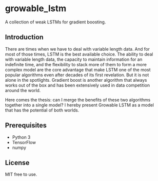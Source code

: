 # growable_lstm
A collection of weak LSTMs for gradient boosting.

## Introduction
There are times when we have to deal with variable length data. And for most of those times, LSTM is the best available choice. The ability to deal with variable length data, the capacity to maintain information for an indefinite time, and the flexibility to stack more of them to form a more complex model are the core advantage that make LSTM one of the most popular algorithms even after decades of its first revelation. But it is not alone in the spotlights. Gradient boost is another algorithm that always works out of the box and has been extensively used in data competition around the world.

Here comes the thesis: can I merge the benefits of these two algorithms together into a single model? I hereby present Growable LSTM as a model that has the potential of both worlds.

## Prerequisites

* Python 3
* TensorFlow
* numpy

## License

MIT free to use. 
